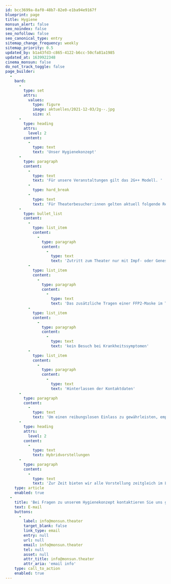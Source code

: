 ```yaml
---
id: bcc3699a-8af0-48b7-82e0-e1ba94e9167f
blueprint: page
title: Hygiene
monsun_alert: false
seo_noindex: false
seo_nofollow: false
seo_canonical_type: entry
sitemap_change_frequency: weekly
sitemap_priority: 0.5
updated_by: b1a43fd3-c865-4122-b6cc-50cfa81a1985
updated_at: 1639922348
cinema_monsun: false
do_not_track_toggle: false
page_builder:
  -
    bard:
      -
        type: set
        attrs:
          values:
            type: figure
            image: aktuelles/2021-12-03/2g--.jpg
            size: xl
      -
        type: heading
        attrs:
          level: 2
        content:
          -
            type: text
            text: 'Unser Hygienekonzept'
      -
        type: paragraph
        content:
          -
            type: text
            text: 'Für unsere Veranstaltungen gilt das 2G++ Modell. '
          -
            type: hard_break
          -
            type: text
            text: 'Für Theaterbesucher:innen gelten aktuell folgende Regelungen:'
      -
        type: bullet_list
        content:
          -
            type: list_item
            content:
              -
                type: paragraph
                content:
                  -
                    type: text
                    text: 'Zutritt zum Theater nur mit Impf- oder Genesenenzertifikat in Verbindung mit einem gültigen Ausweisdokument und aktuellem negativen Testnachweis einer offiziellen Teststelle, nicht älter als 24 Stunden.'
          -
            type: list_item
            content:
              -
                type: paragraph
                content:
                  -
                    type: text
                    text: 'Das zusätzliche Tragen einer FFP2-Maske im Theater und am Platz ist verpflichtend.'
          -
            type: list_item
            content:
              -
                type: paragraph
                content:
                  -
                    type: text
                    text: 'kein Besuch bei Krankheitssymptomen'
          -
            type: list_item
            content:
              -
                type: paragraph
                content:
                  -
                    type: text
                    text: 'Hinterlassen der Kontaktdaten'
      -
        type: paragraph
        content:
          -
            type: text
            text: 'Um einen reibungslosen Einlass zu gewährleisten, empfehlen wir allen Zuschauer:innen eine halbe Stunde vor Vorstellungsbeginn vor Ort zu sein.'
      -
        type: heading
        attrs:
          level: 2
        content:
          -
            type: text
            text: Hybridvorstellungen
      -
        type: paragraph
        content:
          -
            type: text
            text: 'Zur Zeit bieten wir alle Vorstellung zeitgleich im Livestream an! Mit einem „Online-Ticket“ erhalten Sie via Zoom-Plattform Zugang von Zuhause aus. Unser Ziel dabei ist es, einen gemeinsamen erlebten Theaterabend für das digitale und analoge Publikum zu schaffen.'
    type: article
    enabled: true
  -
    title: 'Bei Fragen zu unserem Hygienekonzept kontaktieren Sie uns gerne:'
    text: E-mail
    buttons:
      -
        label: info@monsun.theater
        target_blank: false
        link_type: email
        entry: null
        url: null
        email: info@monsun.theater
        tel: null
        asset: null
        attr_title: info@monsun.theater
        attr_aria: 'email info'
    type: call_to_action
    enabled: true
---
```

